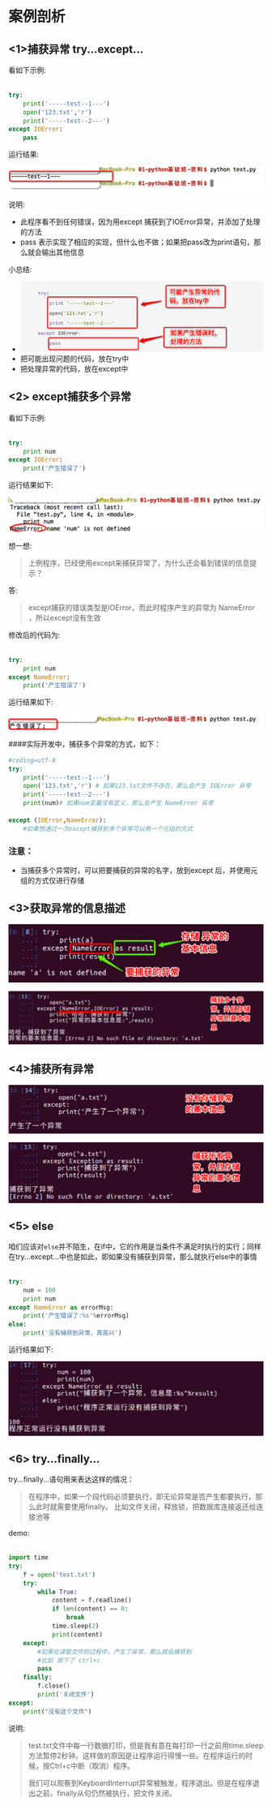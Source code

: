 # 案例剖析

## <1>捕获异常 try...except...

看如下示例:
```python

try:
	print('-----test--1---')
	open('123.txt','r')
	print('-----test--2---')
except IOError:
	pass
```

运行结果:

![](../Images/01-第10天-2.png)


说明:
* 此程序看不到任何错误，因为用except 捕获到了IOError异常，并添加了处理的方法
* pass 表示实现了相应的实现，但什么也不做；如果把pass改为print语句，那么就会输出其他信息


小总结:

* ![](../Images/01-第10天-3.png)
* 把可能出现问题的代码，放在try中
* 把处理异常的代码，放在except中

## <2> except捕获多个异常

看如下示例:
```python

try:
    print num
except IOError:
    print('产生错误了')

```

运行结果如下:

![](../Images/01-第10天-4.png)


想一想:
> 上例程序，已经使用except来捕获异常了，为什么还会看到错误的信息提示？

答:
> except捕获的错误类型是IOError，而此时程序产生的异常为 NameError ，所以except没有生效

修改后的代码为:
```python

try:
    print num
except NameError:
    print('产生错误了')

```

运行结果如下:

![](../Images/01-第10天-5.png)

####实际开发中，捕获多个异常的方式，如下：


```python
#coding=utf-8
try:
    print('-----test--1---')
    open('123.txt','r') # 如果123.txt文件不存在，那么会产生 IOError 异常
    print('-----test--2---')
    print(num)# 如果num变量没有定义，那么会产生 NameError 异常

except (IOError,NameError): 
    #如果想通过一次except捕获到多个异常可以用一个元组的方式
```

### 注意：
* 当捕获多个异常时，可以把要捕获的异常的名字，放到except 后，并使用元组的方式仅进行存储



## <3>获取异常的信息描述

![](../Images/Snip20170102_1.png)

![](../Images/Snip20170102_2.png)

## <4>捕获所有异常

![](../Images/Snip20170102_3.png)

![](../Images/Snip20170102_4.png)


## <5> else

咱们应该对`else`并不陌生，在if中，它的作用是当条件不满足时执行的实行；同样在try...except...中也是如此，即如果没有捕获到异常，那么就执行else中的事情

```python

try:
    num = 100
    print num
except NameError as errorMsg:
    print('产生错误了:%s'%errorMsg)
else:
    print('没有捕获到异常，真高兴')

```

运行结果如下:

![](../Images/Snip20170102_5.png)

## <6> try...finally...

try...finally...语句用来表达这样的情况：
> 在程序中，如果一个段代码必须要执行，即无论异常是否产生都要执行，那么此时就需要使用finally。
> 比如文件关闭，释放锁，把数据库连接返还给连接池等

demo:
```python
	
import time
try:
    f = open('test.txt')
    try:
        while True:
            content = f.readline()
            if len(content) == 0:
                break
            time.sleep(2)
            print(content)
    except:
        #如果在读取文件的过程中，产生了异常，那么就会捕获到
        #比如 按下了 ctrl+c
        pass
    finally:
        f.close()
        print('关闭文件')
except:
    print("没有这个文件")
```

说明:
>test.txt文件中每一行数据打印，但是我有意在每打印一行之前用time.sleep方法暂停2秒钟。这样做的原因是让程序运行得慢一些。在程序运行的时候，按Ctrl+c中断（取消）程序。
>
>我们可以观察到KeyboardInterrupt异常被触发，程序退出。但是在程序退出之前，finally从句仍然被执行，把文件关闭。


